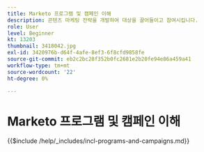 ```yaml
---
title: Marketo 프로그램 및 캠페인 이해
description: 콘텐츠 마케팅 전략을 개발하여 대상을 끌어들이고 참여시킵니다.
role: User
level: Beginner
kt: 13203
thumbnail: 3418042.jpg
exl-id: 3420976b-d64f-4afe-8ef3-6f8cfd9858fe
source-git-commit: eb2c2bc28f352b0fc2681e2b20fe94e86a459a41
workflow-type: tm+mt
source-wordcount: '22'
ht-degree: 0%

---
```


# Marketo 프로그램 및 캠페인 이해

{{$include /help/_includes/incl-programs-and-campaigns.md}}